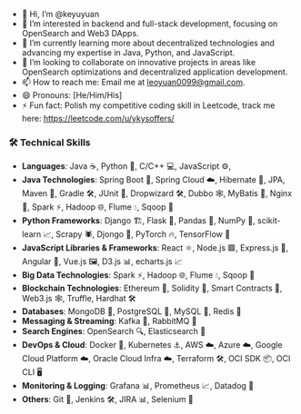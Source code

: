 - 👋 Hi, I’m @keyuyuan
- 👀 I’m interested in backend and full-stack development, focusing on OpenSearch and Web3 DApps.
- 🌱 I’m currently learning more about decentralized technologies and advancing my expertise in Java, Python, and JavaScript.
- 💞️ I’m looking to collaborate on innovative projects in areas like OpenSearch optimizations and decentralized application development.
- 📫 How to reach me: Email me at leoyuan0099@gmail.com.
- 😄 Pronouns: [He/Him/His]
- ⚡ Fun fact: Polish my competitive coding skill in Leetcode, track me here: https://leetcode.com/u/ykysoffers/ 

### 🛠 Technical Skills
- **Languages**: Java ☕, Python 🐍, C/C++ 💻, JavaScript ⚙️,
- **Java Technologies**: Spring Boot 🍃, Spring Cloud ☁️, Hibernate 🐘, JPA, Maven 🧰, Gradle 🛠️, JUnit 🧪, Dropwizard 🛠️, Dubbo 🕸️, MyBatis 🐍, Nginx 🚀, Spark ⚡, Hadoop 🌐, Flume 💧, Sqoop 🔗
- **Python Frameworks**: Django 🏗️, Flask 🍶, Pandas 🐼, NumPy 🔢, scikit-learn 📈, Scrapy 🕷️, Djongo 🐍, PyTorch 🔥, TensorFlow 🧠
- **JavaScript Libraries & Frameworks**: React ⚛️, Node.js 🟩, Express.js 🚂, Angular 🔺, Vue.js 🖼️, D3.js 📊, echarts.js 📈
- **Big Data Technologies**: Spark ⚡, Hadoop 🌐, Flume 💧, Sqoop 🔗
- **Blockchain Technologies**: Ethereum 💎, Solidity 🔗, Smart Contracts 📜, Web3.js 🕸️, Truffle, Hardhat 🛠️
- **Databases**: MongoDB 🍃, PostgreSQL 🐘, MySQL 🔢, Redis 🔄
- **Messaging & Streaming**: Kafka 🐳, RabbitMQ 🐇
- **Search Engines**: OpenSearch 🔍, Elasticsearch 🔎
- **DevOps & Cloud**: Docker 🐳, Kubernetes ⚓, AWS ☁️, Azure ☁️, Google Cloud Platform ☁️, Oracle Cloud Infra ☁️, Terraform 🛠️, OCI SDK 📦, OCI CLI 🖥️
- **Monitoring & Logging**: Grafana 📊, Prometheus 📈, Datadog 🐶
- **Others**: Git 🔧, Jenkins 🛠️, JIRA 📊, Selenium 🤖

